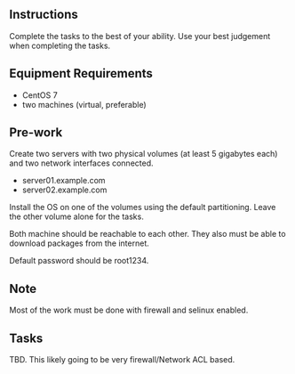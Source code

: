 ## Instructions

Complete the tasks to the best of your ability. Use your best judgement when completing the tasks.

## Equipment Requirements

- CentOS 7
- two machines (virtual, preferable)

## Pre-work

Create two servers with two physical volumes (at least 5 gigabytes each) and two network interfaces connected.

- server01.example.com
- server02.example.com

Install  the OS on one of the volumes using the default partitioning. Leave the other volume alone for the tasks.

Both machine should be reachable to each other. They also must be able to download packages from the internet.

Default password should be root1234.

## Note

Most of the work must be done with firewall and selinux enabled.	

## Tasks

TBD. This likely going to be very firewall/Network ACL based.

